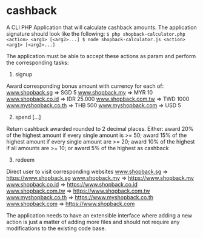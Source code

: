 # cashback
A CLI PHP Application that will calculate cashback  amounts. The application signature should look like the following:
``
$ php shopback-calculator.php <action> <arg1> [<arg2>...]
$ node shopback-calculator.js <action> <arg1> [<arg2>...]
``

The application must be able to accept these actions as param and perform the corresponding tasks:

1. signup<domain>

Award corresponding bonus amount with currency for each of:
www.shopback.sg => SGD 5
www.shopback.my => MYR 10
www.shopback.co.id => IDR 25.000
www.shopback.com.tw => TWD 1000
www.myshopback.co.th => THB 500
www.myshopback.com => USD 5

2. spend <amount>[<amount>...]

Return cashback awarded rounded to 2 decimal places. Either:
award 20% of the highest amount if every single amount is >= 50;
award 15% of the highest amount if every single amount are >= 20;
award 10% of the highest if all amounts are >= 10;
or award 5% of the highest as cashback

3. redeem <domain>

Direct user to visit corresponding websites
www.shopback.sg => https://www.shopback.sg
www.shopback.my => https://www.shopback.my
www.shopback.co.id => https://www.shopback.co.id
www.shopback.com.tw => https://www.shopback.com.tw
www.myshopback.co.th => https://www.myshopback.co.th
www.shopback.com => https://www.shopback.com

The application needs to have an extensible interface where adding a new action is just a matter of adding
more files and should not require any modifications to the existing code base.
